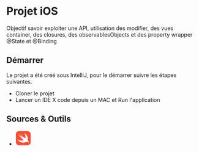 # Projet iOS

Objectif savoir exploiter une API, utilisation des modifier, des vues container, des closures, des observablesObjects et des property wrapper @State et @Binding

## Démarrer

Le projet a été créé sous IntelliJ, pour le démarrer suivre les étapes suivantes.

- Cloner le projet
- Lancer un IDE X code depuis un MAC et Run l'application

## Sources & Outils

- <a href="https://developer.apple.com/swift/" target="_blank" rel="noreferrer"> <img src="https://raw.githubusercontent.com/devicons/devicon/master/icons/swift/swift-original.svg" alt="swift" width="40" height="40"/> </a>
